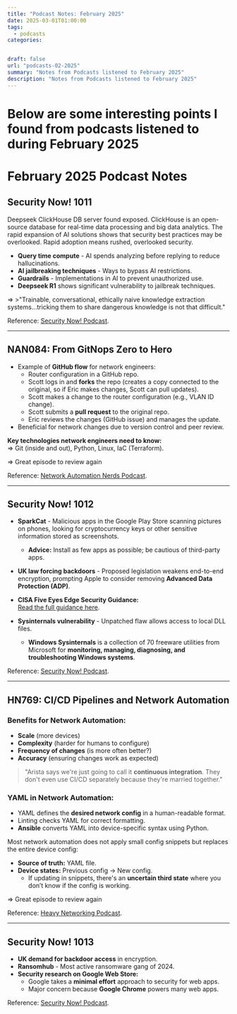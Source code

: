 ```yaml
---
title: "Podcast Notes: February 2025"
date: 2025-03-01T01:00:00
tags:
  - podcasts
categories: 


draft: false
url: "podcasts-02-2025"
summary: "Notes from Podcasts listened to February 2025"
description: "Notes from Podcasts listened to February 2025"
---
```

# Below are some  interesting points I found from podcasts listened to during February 2025

# February 2025 Podcast Notes

## Security Now! 1011

Deepseek ClickHouse DB server found exposed. ClickHouse is an open-source database for real-time data processing and big data analytics. The rapid expansion of AI solutions shows that security best practices may be overlooked. Rapid adoption means rushed, overlooked security.

- **Query time compute** - AI spends analyzing before replying to reduce hallucinations.
- **AI jailbreaking techniques** - Ways to bypass AI restrictions.
- **Guardrails** - Implementations in AI to prevent unauthorized use.
- **Deepseek R1** shows significant vulnerability to jailbreak techniques.

=> >"Trainable, conversational, ethically naive knowledge extraction systems…tricking them to share dangerous knowledge is not that difficult."

Reference: [Security Now! Podcast](https://twit.tv/shows/security-now).

---

## NAN084: From GitNops Zero to Hero

- Example of **GitHub flow** for network engineers:
  - Router configuration in a GitHub repo.
  - Scott logs in and **forks** the repo (creates a copy connected to the original, so if Eric makes changes, Scott can pull updates).
  - Scott makes a change to the router configuration (e.g., VLAN ID change).
  - Scott submits a **pull request** to the original repo.
  - Eric reviews the changes (GitHub issue) and manages the update.
- Beneficial for network changes due to version control and peer review.

**Key technologies network engineers need to know:**  
=> Git (inside and out), Python, Linux, IaC (Terraform).

=> Great episode to review again


Reference: [Network Automation Nerds Podcast](https://packetpushers.net/podcasts/network-automation-nerds/nan084-from-gitnops-zero-to-hero/).

---

## Security Now! 1012

- **SparkCat** - Malicious apps in the Google Play Store scanning pictures on phones, looking for cryptocurrency keys or other sensitive information stored as screenshots.
  - **Advice:** Install as few apps as possible; be cautious of third-party apps.

- **UK law forcing backdoors** - Proposed legislation weakens end-to-end encryption, prompting Apple to consider removing **Advanced Data Protection (ADP)**.

- **CISA Five Eyes Edge Security Guidance:**  
  [Read the full guidance here](https://www.cisa.gov/resources-tools/resources/guidance-and-strategies-protect-network-edge-devices).

- **Sysinternals vulnerability** - Unpatched flaw allows access to local DLL files.  
  - **Windows Sysinternals** is a collection of 70 freeware utilities from Microsoft for **monitoring, managing, diagnosing, and troubleshooting Windows systems**.

Reference: [Security Now! Podcast](https://twit.tv/shows/security-now).

---

## HN769: CI/CD Pipelines and Network Automation

### Benefits for Network Automation:
- **Scale** (more devices)
- **Complexity** (harder for humans to configure)
- **Frequency of changes** (is more often better?)
- **Accuracy** (ensuring changes work as expected)

> "Arista says we're just going to call it **continuous integration**. They don't even use CI/CD separately because they're married together."

### YAML in Network Automation:
- YAML defines the **desired network config** in a human-readable format.
- Linting checks YAML for correct formatting.
- **Ansible** converts YAML into device-specific syntax using Python.

Most network automation does not apply small config snippets but replaces the entire device config:
- **Source of truth:** YAML file.
- **Device states:** Previous config → New config.  
  - If updating in snippets, there's an **uncertain third state** where you don’t know if the config is working.

=> Great episode to review again

Reference: [Heavy Networking Podcast](https://packetpushers.net/podcasts/heavy-networking/).

---

## Security Now! 1013

- **UK demand for backdoor access** in encryption.
- **Ransomhub** - Most active ransomware gang of 2024.
- **Security research on Google Web Store:**  
  - Google takes a **minimal effort** approach to security for web apps.
  - Major concern because **Google Chrome** powers many web apps.

Reference: [Security Now! Podcast](https://twit.tv/shows/security-now).

